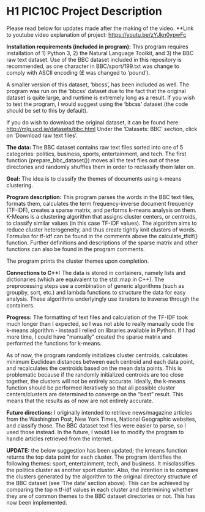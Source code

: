 # H1 PIC10C Project Description

Please read below for updates made after the making of the video.
**Link to youtube video explanation of project: https://youtu.be/zYJkn0ypwFc

**Installation requirements (included in program):**
This program requires installation of 1) Python 3, 2) the Natural Language Toolkit, and 3) the BBC raw text dataset. Use of the BBC dataset included in this repository is recommended, as one character in BBC/sport/199.txt was change to comply with ASCII encoding (£ was changed to ‘pound’). 

A smaller version of this dataset, ‘bbcss’, has been included as well. The program was run on the ‘bbcss’ dataset due to the fact that the original dataset is quite large, and runtime is extremely long as a result. If you wish to test the program, I would suggest using the ‘bbcss’ dataset (the code should be set to this by default).

If you do wish to download the original dataset, it can be found here: http://mlg.ucd.ie/datasets/bbc.html
Under the ‘Datasets: BBC’ section, click on ‘Download raw text files’.

**The data:**
The BBC dataset contains raw text files sorted into one of 5 categories: politics, business, sports, entertainment, and tech. The first function (prepare_bbc_dataset()) moves all the text files out of these directories and randomly shuffles them in order to reclassify them later on.

**Goal:**
The idea is to classify the themes of documents using k-means clustering.

**Program description:**
This program parses the words in the BBC text files, formats them, calculates the term frequency-inverse document frequency (TF-IDF), creates a sparse matrix, and performs k-means analysis on them. K-Means is a clustering algorithm that assigns cluster centers, or centroids, to classify similar values (in this case TF-IDF values). The algorithm aims to reduce cluster heterogeneity, and thus create tightly knit clusters of words. Formulas for tf-idf can be found in the comments above the calculate_tfidf() function. Further definitions and descriptions of the sparse matrix and other functions can also be found in the program comments.

The program prints the cluster themes upon completion.

**Connections to C++:**
The data is stored in containers, namely lists and dictionaries (which are equivalent to the std::map in C++). The preprocessing steps use a combination of generic algorithms (such as groupby, sort, etc.) and lambda functions to structure the data for easy analysis. These algorithms underlyingly use iterators to traverse through the containers.

**Progress:**
The formatting of text files and calculation of the TF-IDF took much longer than I expected, so I was not able to really manually code the k-means algorithm - instead I relied on libraries available in Python. If I had more time, I could have “manually” created the sparse matrix and performed the functions for k-means.

As of now, the program randomly initializes cluster centroids, calculates minimum Euclidean distances between each centroid and each data point, and recalculates the centroids based on the mean data points. This is problematic because if the randomly initialized centroids are too close together, the clusters will not be entirely accurate. Ideally, the k-means function should be performed iteratively so that all possible cluster centers/clusters are determined to converge on the “best” result. This means that the results as of now are not entirely accurate.

**Future directions:**
I originally intended to retrieve news/magazine articles from the Washington Post, New York Times, National Geographic websites, and classify those. The BBC dataset text files were easier to parse, so I used those instead. In the future, I would like to modify the program to handle articles retrieved from the internet. 

**UPDATE:** the below suggestion has been updated; the kmeans function returns the top data point for each cluster. The program identifies the following themes: sport, entertainment, tech, and business. It misclassifies the politics cluster as another sport cluster. 
Also, the intention is to compare the clusters generated by the algorithm to the original directory structure of the BBC dataset (see ‘The data’ section above). This can be achieved by comparing the top n tf-idf values in each cluster and determining whether they are of common themes to the BBC dataset directories or not. This has now been implemented.
